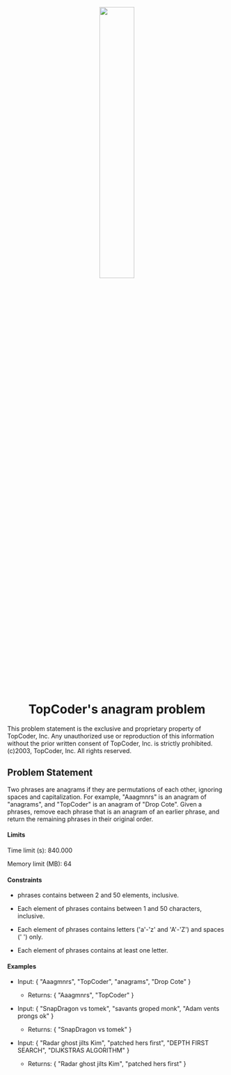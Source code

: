 <p align="center">
  <img src="https://v.fastcdn.co/u/97c829ee/21055596-0-high-topcoder-horizo.png" height="40%" width="40%">
  </p>
<h1 align="center">TopCoder's anagram problem</h1>
<p>This problem statement is the exclusive and proprietary property of TopCoder, Inc. Any unauthorized use or reproduction of this information without the prior written consent of TopCoder, Inc. is strictly prohibited. (c)2003, TopCoder, Inc. All rights reserved.</p>

<h2>Problem Statement</h2>
<p>Two phrases are anagrams if they are permutations of each other, ignoring spaces and capitalization. For example, "Aaagmnrs" is an anagram of "anagrams", and "TopCoder" is an anagram of "Drop Cote". Given a phrases, remove each phrase that is an anagram of an earlier phrase, and return the remaining phrases in their original order.</p>

<h4>Limits</h4>
Time limit (s): 840.000

Memory limit (MB): 64

<h4>Constraints</h4>

- phrases contains between 2 and 50 elements, inclusive.

- Each element of phrases contains between 1 and 50 characters, inclusive.

- Each element of phrases contains letters ('a'-'z' and 'A'-'Z') and spaces (' ') only.

- Each element of phrases contains at least one letter.

<h4>Examples</h4>

- Input: { "Aaagmnrs", "TopCoder", "anagrams", "Drop Cote" }

  - Returns: { "Aaagmnrs", "TopCoder" }


- Input: { "SnapDragon vs tomek", "savants groped monk", "Adam vents prongs ok" }

  - Returns: { "SnapDragon vs tomek" }


- Input: { "Radar ghost jilts Kim", "patched hers first", "DEPTH FIRST SEARCH", "DIJKSTRAS ALGORITHM" }

  - Returns: { "Radar ghost jilts Kim", "patched hers first" }

